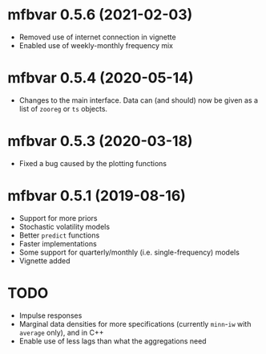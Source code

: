 # mfbvar 0.5.6 (2021-02-03)
* Removed use of internet connection in vignette
* Enabled use of weekly-monthly frequency mix

# mfbvar 0.5.4 (2020-05-14)
* Changes to the main interface. Data can (and should) now be given as a list of `zooreg` or `ts` objects.

# mfbvar 0.5.3 (2020-03-18)
* Fixed a bug caused by the plotting functions

# mfbvar 0.5.1 (2019-08-16)
* Support for more priors
* Stochastic volatility models
* Better `predict` functions
* Faster implementations
* Some support for quarterly/monthly (i.e. single-frequency) models
* Vignette added

# TODO
* Impulse responses
* Marginal data densities for more specifications (currently `minn`-`iw` with `average` only), and in C++
* Enable use of less lags than what the aggregations need

